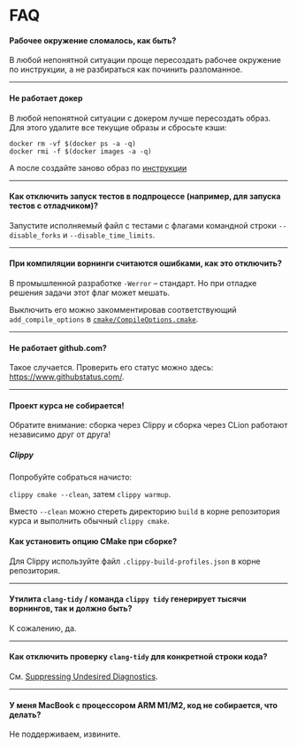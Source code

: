 # FAQ

#### Рабочее окружение сломалось, как быть?

В любой непонятной ситуации проще пересоздать рабочее окружение по инструкции, а не разбираться как починить разломанное.

---

#### Не работает докер

В любой непонятной ситуации с докером лучше пересоздать образ. Для этого удалите все текущие образы и сбросьте кэши:
```shell
docker rm -vf $(docker ps -a -q)
docker rmi -f $(docker images -a -q)
```

А после создайте заново образ по [инструкции](docker.md)

---

#### Как отключить запуск тестов в подпроцессе (например, для запуска тестов с отладчиком)?

Запустите исполняемый файл с тестами с флагами командной строки `--disable_forks` и `--disable_time_limits`.

---

#### При компиляции ворнинги считаются ошибками, как это отключить?

В промышленной разработке `-Werror` – стандарт.  Но при отладке решения задачи этот флаг может мешать. 

Выключить его можно закомментировав соответствующий `add_compile_options` в [`cmake/CompileOptions.cmake`](/cmake/CompileOptions.cmake).

---

#### Не работает github.com?

Такое случается. Проверить его статус можно здесь: https://www.githubstatus.com/.

---

#### Проект курса не собирается!

Обратите внимание: сборка через Clippy и сборка через CLion работают независимо друг от друга!

##### Clippy

Попробуйте собраться начисто:

`clippy cmake --clean`, затем `clippy warmup`.

Вместо `--clean` можно стереть директорию `build` в корне репозитория курса и выполнить обычный `clippy cmake`.


#### Как установить опцию CMake при сборке?

Для Clippy используйте файл `.clippy-build-profiles.json` в корне репозитория.

---

#### Утилита `clang-tidy` / команда `clippy tidy` генерирует тысячи ворнингов, так и должно быть?

К сожалению, да.

---

#### Как отключить проверку `clang-tidy` для конкретной строки кода?

См. [Suppressing Undesired Diagnostics](https://clang.llvm.org/extra/clang-tidy/#suppressing-undesired-diagnostics).

---

#### У меня MacBook с процессором ARM M1/M2, код не собирается, что делать?

Не поддерживаем, извините.

